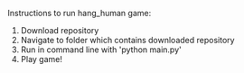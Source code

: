 Instructions to run hang_human game:
1. Download repository 
2. Navigate to folder which contains downloaded repository
3. Run in command line with 'python main.py'
4. Play game!
